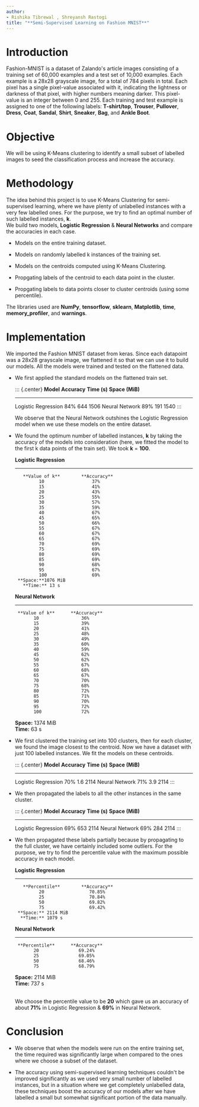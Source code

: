 ```yaml
---
author:
- Rishika Tibrewal , Shreyansh Rastogi
title: "**Semi-Supervised Learning on Fashion MNIST**"
---
```


# Introduction

Fashion-MNIST is a dataset of Zalando's article images consisting of a
training set of 60,000 examples and a test set of 10,000 examples. Each
example is a 28x28 grayscale image, for a total of 784 pixels in total.
Each pixel has a single pixel-value associated with it, indicating the
lightness or darkness of that pixel, with higher numbers meaning darker.
This pixel-value is an integer between 0 and 255. Each training and test
example is assigned to one of the following labels: **T-shirt/top**,
**Trouser**, **Pullover**, **Dress**, **Coat**, **Sandal**, **Shirt**,
**Sneaker**, **Bag**, and **Ankle Boot**.

# Objective

We will be using K-Means clustering to identify a small subset of
labelled images to seed the classification process and increase the
accuracy.

# Methodology

The idea behind this project is to use K-Means Clustering for
semi-supervised learning, where we have plenty of unlabelled instances
with a very few labelled ones. For the purpose, we try to find an
optimal number of such labelled instances, **k**.\
We build two models, **Logistic Regression** & **Neural Networks** and
compare the accuracies in each case.

-   Models on the entire training dataset.

-   Models on randomly labelled k instances of the training set.

-   Models on the centroids computed using K-Means Clustering.

-   Propgating labels of the centroid to each data point in the cluster.

-   Propgating labels to data points closer to cluster centroids (using
    some percentile).

The libraries used are **NumPy**, **tensorflow**, **sklearn**,
**Matplotlib**, **time**, **memory_profiler**, and **warnings**.

# Implementation

We imported the Fashion MNIST dataset from keras. Since each datapoint
was a 28x28 grayscale image, we flattened it so that we can use it to
build our models. All the models were trained and tested on the
flattened data.

-   We first applied the standard models on the flattened train set.

    ::: {.center}
            **Model**        **Accuracy**   **Time (s)**   **Space (MiB)**
      --------------------- -------------- -------------- -----------------
       Logistic Regression       84%            644             1506
         Neural Network          89%            191             1540
    :::

    We observe that the Neural Network outshines the Logistic Regression
    model when we use these models on the entire dataset.

-   We found the optimum number of labelled instances, **k** by taking
    the accuracy of the models into consideration (here, we fitted the
    model to the first k data points of the train set). We took **k** =
    **100**.

       **Logistic Regression**  
      ------------------------- --------------
           **Value of k**        **Accuracy**
                 10                  37%
                 15                  41%
                 20                  43%
                 25                  55%
                 30                  57%
                 35                  59%
                 40                  67%
                 45                  65%
                 50                  66%
                 55                  67%
                 60                  67%
                 65                  67%
                 70                  69%
                 75                  69%
                 80                  69%
                 85                  69%
                 90                  68%
                 95                  67%
                 100                 69%
         **Space:**1076 MiB     
           **Time:** 13 s       

       **Neural Network**   
      --------------------- --------------
         **Value of k**      **Accuracy**
               10                36%
               15                39%
               20                41%
               25                48%
               30                49%
               35                60%
               40                59%
               45                62%
               50                62%
               55                67%
               60                68%
               65                67%
               70                70%
               75                68%
               80                72%
               85                71%
               90                70%
               95                72%
               100               72%
       **Space:** 1374 MiB  
         **Time:** 63 s     

-   We first clustered the training set into 100 clusters, then for each
    cluster, we found the image closest to the centroid. Now we have a
    dataset with just 100 labelled instances. We fit the models on these
    centroids.

    ::: {.center}
            **Model**        **Accuracy**   **Time (s)**   **Space (MiB)**
      --------------------- -------------- -------------- -----------------
       Logistic Regression       70%            1.6             2114
         Neural Network          71%            3.9             2114
    :::

-   We then propagated the labels to all the other instances in the same
    cluster.

    ::: {.center}
            **Model**        **Accuracy**   **Time (s)**   **Space (MiB)**
      --------------------- -------------- -------------- -----------------
       Logistic Regression       69%            653             2114
         Neural Network          69%            284             2114
    :::

-   We then propagated these labels partially because by propagating to
    the full cluster, we have certainly included some outliers. For the
    purpose, we try to find the percentile value with the maximum
    possible accuracy in each model.

       **Logistic Regression**  
      ------------------------- --------------
           **Percentile**        **Accuracy**
                 20                 70.85%
                 25                 70.84%
                 50                 69.82%
                 75                 69.42%
         **Space:** 2114 MiB    
          **Time:** 1079 s      

       **Neural Network**   
      --------------------- --------------
         **Percentile**      **Accuracy**
               20               69.24%
               25               69.05%
               50               68.46%
               75               68.79%
       **Space:** 2114 MiB  
         **Time:** 737 s    

    \
    We choose the percentile value to be **20** which gave us an
    accuracy of about **71%** in Logistic Regression & **69%** in Neural
    Network.

# Conclusion

-   We observe that when the models were run on the entire training set,
    the time required was significantly large when compared to the ones
    where we choose a subset of the dataset.

-   The accuracy using semi-supervised learning techniques couldn't be
    improved significantly as we used very small number of labelled
    instances, but in a situation where we get completely unlabelled
    data, these techniques boost the accuracy of our models after we
    have labelled a small but somewhat significant portion of the data
    manually.
